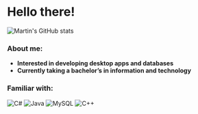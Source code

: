
# Hello there!  

![Martin's GitHub stats](https://github-readme-stats.vercel.app/api?username=SK68-ph&count_private=true&show_icons=true&theme=tokyonight)


<h3> About me: </h3>

-  **Interested in developing desktop apps and databases**
-  **Currently taking a bachelor’s in information and technology**


 ### Familiar with:
 ![C#](https://img.shields.io/badge/c%23-%23239120.svg?style=for-the-badge&logo=c-sharp&logoColor=white)
 ![Java](https://img.shields.io/badge/Java-ED8B00?style=for-the-badge&logo=java&logoColor=white)
 ![MySQL](https://img.shields.io/badge/mysql-%2300f.svg?style=for-the-badge&logo=mysql&logoColor=white)
 ![C++](https://img.shields.io/badge/C%2B%2B-00599C?style=for-the-badge&logo=c%2B%2B&logoColor=white)
